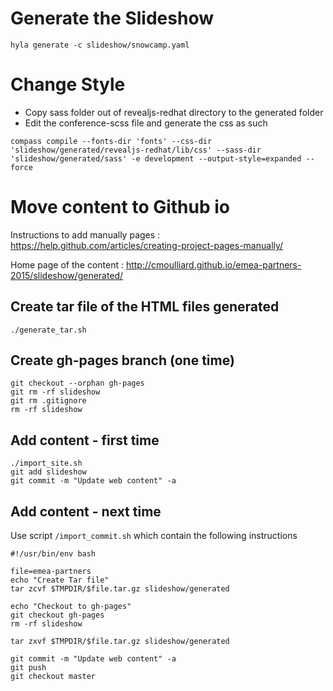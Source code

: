 # Generate the Slideshow

    hyla generate -c slideshow/snowcamp.yaml
    
# Change Style
    
* Copy sass folder out of revealjs-redhat directory to the generated folder
* Edit the conference-scss file and generate the css as such

```
compass compile --fonts-dir 'fonts' --css-dir 'slideshow/generated/revealjs-redhat/lib/css' --sass-dir 'slideshow/generated/sass' -e development --output-style=expanded --force
```    

# Move content to Github io

Instructions to add manually pages : https://help.github.com/articles/creating-project-pages-manually/

Home page of the content : http://cmoulliard.github.io/emea-partners-2015/slideshow/generated/

## Create tar file of the HTML files generated 

    ./generate_tar.sh
    
## Create gh-pages branch (one time)

    git checkout --orphan gh-pages
    git rm -rf slideshow 
    git rm .gitignore
    rm -rf slideshow  
    
## Add content  - first time

    ./import_site.sh
    git add slideshow
    git commit -m "Update web content" -a
    
## Add content - next time 

Use script `/import_commit.sh` which contain the following instructions

```
#!/usr/bin/env bash

file=emea-partners
echo "Create Tar file"
tar zcvf $TMPDIR/$file.tar.gz slideshow/generated

echo "Checkout to gh-pages"
git checkout gh-pages
rm -rf slideshow

tar zxvf $TMPDIR/$file.tar.gz slideshow/generated

git commit -m "Update web content" -a
git push
git checkout master
```    
    